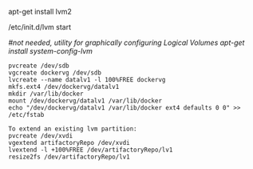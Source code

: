 apt-get install lvm2

/etc/init.d/lvm start

*#not needed, utility for graphically configuring Logical Volumes*
*apt-get install system-config-lvm*


```
pvcreate /dev/sdb 
vgcreate dockervg /dev/sdb
lvcreate --name datalv1 -l 100%FREE dockervg
mkfs.ext4 /dev/dockervg/datalv1
mkdir /var/lib/docker
mount /dev/dockervg/datalv1 /var/lib/docker
echo "/dev/dockervg/datalv1 /var/lib/docker ext4 defaults 0 0" >> /etc/fstab
```

```
To extend an existing lvm partition:
pvcreate /dev/xvdi
vgextend artifactoryRepo /dev/xvdi
lvextend -l +100%FREE /dev/artifactoryRepo/lv1
resize2fs /dev/artifactoryRepo/lv1
```
